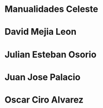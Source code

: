 # Manualidades Celeste
# David Mejia Leon
# Julian Esteban Osorio
# Juan Jose Palacio
# Oscar Ciro Alvarez
# 